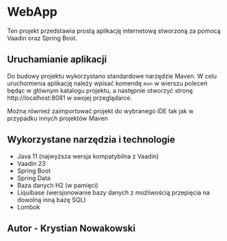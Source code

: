 # WebApp

Ten projekt przedstawia prostą aplikację internetową stworzoną za pomocą Vaadin oraz Spring Boot. 

## Uruchamianie aplikacji

Do budowy projektu wykorzystano standardowe narzędzie Maven.
W celu uruchomienia aplikację należy wpisać komendę `mvn` w wierszu poleceń będąc w głównym katalogu projektu, a następnie otworzyć stronę http://localhost:8081 w swojej przeglądarce.

Można również zaimportować projekt do wybranego IDE tak jak w przypadku innych projektów Maven

## Wykorzystane narzędzia i technologie
- Java 11 (najwyższa wersja kompatybilna z Vaadin)
- Vaadin 23
- Spring Boot
- Spring Data
- Baza danych H2 (w pamięci)
- Liquibase (wersjonowanie bazy danych z możliwością przepięcia na dowolną inną bazę SQL)
- Lombok

## Autor - Krystian Nowakowski